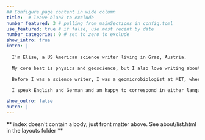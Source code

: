 ```yaml
---
## Configure page content in wide column
title:  # leave blank to exclude
number_featured: 3 # pulling from mainSections in config.toml
use_featured: true # if false, use most recent by date
number_categories: 0 # set to zero to exclude
show_intro: true
intro: |
  
  I'm Elise, a US American science writer living in Graz, Austria. 

  My core beat is physics and geoscience, but I also love writing about math and language whenever I can convince an editor to let me. I've written for *National Geographic*, *Quanta*, *Scientific American*, *Discover*, *Science News*, *Eos*, *Sky & Telescope*, and more. 

  Before I was a science writer, I was a geomicrobiologist at MIT, where I studied how bacteria snot turns into rock. I jumped into writing with a AAAS Mass Media Fellowship at Voice of America. When I'm not hunting down researcher emails or re-re-re-writing a lede, I'm probably either getting lost in some forest, trying to learn a real language, or making up a fake one.

  I speak English and German and am happy to correspond in either language.

show_outro: false
outro: |
---
```


** index doesn't contain a body, just front matter above.
See about/list.html in the layouts folder **